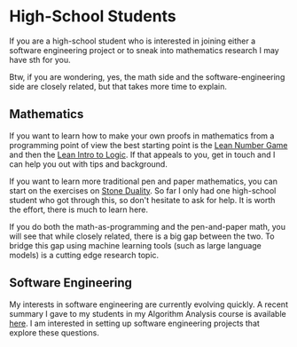 # High-School Students

If you are a high-school student who is interested in joining either a software engineering project or to sneak into mathematics research I may have sth for you. 

Btw, if you are wondering, yes, the math side and the software-engineering side are closely related, but that takes more time to explain.

## Mathematics

If you want to learn how to make your own proofs in mathematics from a programming point of view the best starting point is the [Lean Number Game](https://adam.math.hhu.de/#/g/leanprover-community/nng4) and then the [Lean Intro to Logic](https://adam.math.hhu.de/#/g/trequetrum/lean4game-logic). If that appeals to you, get in touch and I can help you out with tips and background.

If you want to learn more traditional pen and paper mathematics, you can start on the exercises on [Stone Duality](https://hackmd.io/@alexhkurz/BkRcYBe1o). So far I only had one high-school student who got through this, so don't hesitate to ask for help. It is worth the effort, there is much to learn here.

If you do both the math-as-programming and the pen-and-paper math, you will see that while closely related, there is a big gap between the two. To bridge this gap using machine learning tools (such as large language models) is a cutting edge research topic.

## Software Engineering

My interests in software engineering are currently evolving quickly. A recent summary I gave to my students in my Algorithm Analysis course is available [here](https://hackmd.io/@alexhkurz/BJXjBaxJC). I am interested in setting up software engineering projects that explore these questions. 

